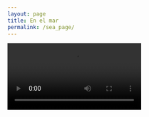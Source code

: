 ```yaml
---
layout: page
title: En el mar
permalink: /sea_page/
---
```


![mar](https://miropulgar.github.io\assets\video\mar_portales.mp4)
